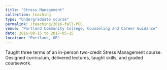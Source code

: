 ```yaml
---
title: "Stress Management"
collection: teaching
type: "Undergraduate course"
permalink: /teaching/2016-fall-PCC
venue: "Portland Community College, Counseling and Career Guidance"
date: 2016-08-15 to 2017-05-15
location: "Portland, OR"
---
```


Taught three terms of an in-person two-credit Stress Management course. Designed curriculum, delivered lectures, taught skills, and graded coursework.